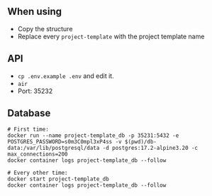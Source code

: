 ## When using

- Copy the structure
- Replace every `project-template` with the project template name

## API

- `cp .env.example .env` and edit it.
- `air`
- Port: 35232

## Database

```
# First time:
docker run --name project-template_db -p 35231:5432 -e POSTGRES_PASSWORD=s0m3C0mpl3xP4ss -v $(pwd)/db-data:/var/lib/postgresql/data -d postgres:17.2-alpine3.20 -c max_connections=200
docker container logs project-template_db --follow

# Every other time:
docker start project-template_db
docker container logs project-template_db --follow
```
